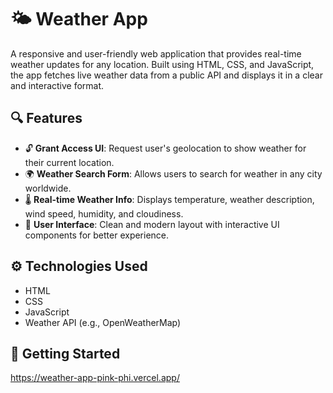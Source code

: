 # 🌤️ Weather App

A responsive and user-friendly web application that provides real-time weather updates for any location. Built using HTML, CSS, and JavaScript, the app fetches live weather data from a public API and displays it in a clear and interactive format.

## 🔍 Features

- 🔓 **Grant Access UI**: Request user's geolocation to show weather for their current location.
- 🌍 **Weather Search Form**: Allows users to search for weather in any city worldwide.
- 🌡️ **Real-time Weather Info**: Displays temperature, weather description, wind speed, humidity, and cloudiness.
- 🎨 **User Interface**: Clean and modern layout with interactive UI components for better experience.


## ⚙️ Technologies Used

- HTML
- CSS
- JavaScript 
- Weather API (e.g., OpenWeatherMap)

## 🚀 Getting Started

https://weather-app-pink-phi.vercel.app/
